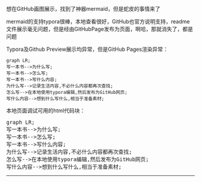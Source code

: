 <script src="https://unpkg.com/mermaid@11.4.1/dist/mermaid.min.js"></script>
<script> mermaid.initialize({
    logLevel: "error",
    securityLevel: "loose",
    theme: (window.matchMedia && window.matchMedia("(prefers-color-scheme: dark)").matches) ? "dark" : "default"
})</script>

想在GitHub画图展示，找到了神器mermaid，但是蛇皮的事情来了

mermaid的支持typora很棒，本地查看很好，GitHub也官方说明支持，readme文件展示毫无问题，但是经由GitHubPage发布为页面，啊哈，那就消失了，都是问题



Typora及Github Preview展示均异常，但是GitHub Pages渲染异常：

```mermaid
graph LR;
写一本书-->为什么写;
写一本书-->怎么写;
写一本书-->写什么内容;
为什么写-->记录生活内容,不必什么内容都再次查找;
怎么写-->在本地使用typora编辑,然后发布为GitHub网页;
写什么内容-->想到什么写什么,相当于准备素材;
```

本地页面调试可用的html代码块：

<pre class="mermaid">
graph LR;
写一本书-->为什么写;
写一本书-->怎么写;
写一本书-->写什么内容;
为什么写-->记录生活内容,不必什么内容都再次查找;
怎么写-->在本地使用typora编辑,然后发布为GitHub网页;
写什么内容-->想到什么写什么,相当于准备素材;
</pre>
<hr>
